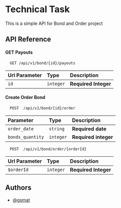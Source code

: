 
# Technical Task
This is a simple API for  Bond and Order project


## API Reference

#### GET Payouts

```http
  GET /api/v1/bond/{id}/payouts
```

| Url Parameter | Type     | Description                |
| :-------- | :------- | :------------------------- |
| `id` | `integer` | **Required Integer** |

#### Create  Order Bond

```http
  POST  /api/v1/bond/{id}/order
```

| Parameter | Type     | Description                       |
| :-------- | :------- | :-------------------------------- |
| `order_date`      | `string` | **Required date** |
| `bonds_quantity`      | `integer` | **Required integer** |


```http
  POST  /api/v1/bond/order/{orderId}
```

| Url Parameter | Type     | Description                       |
| :-------- | :------- | :-------------------------------- |
| `$orderId`      | `integer` | **Required Integer** |


## Authors

- [@gsmat](https://www.github.com/gsmat)

